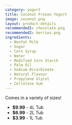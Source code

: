 ```yaml
---
category: yogurt
title: Coconut Frozen Yogurt
image: coconut.png
layout: product-details
recommended1: chocolate.png
recommended2: berries.png
ingredients:
  - Nonfat Milk
  - Sugar
  - Corn Syrup
  - Water
  - Modified Corn Starch
  - Palm Oil
  - Sodium Bicarbinate
  - Natural Flavour
  - Propylene Glycol
  - Cellulose Gum
---
```


Comes in a variety of sizes!

- **$9.99** - 4L Tub
- **$6.99** - 2L Tub
- **$3.99** - 1L Tub


